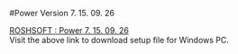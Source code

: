 #Power
Version 7. 15. 09. 26

<p><a href="https://goo.gl/zzaHSU">ROSHSOFT : Power 7. 15. 09. 26</a><br />
Visit the above link to download setup file for Windows PC.</p>

